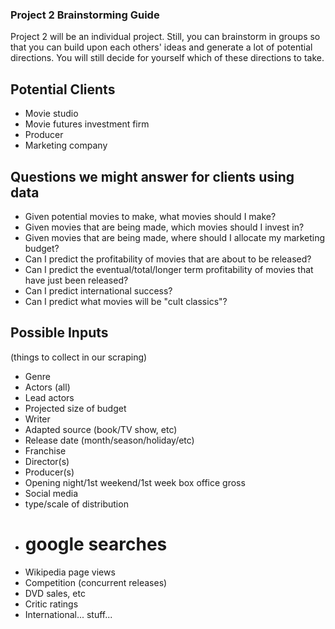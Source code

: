 ### Project 2 Brainstorming Guide

Project 2 will be an individual project. Still, you can brainstorm in
groups so that you can build upon each others' ideas and generate a
lot of potential directions. You will still decide for yourself which
of these directions to take.

## Potential Clients

 * Movie studio
 * Movie futures investment firm
 * Producer
 * Marketing company

## Questions we might answer for clients using data

 * Given potential movies to make, what movies should I make?
 * Given movies that are being made, which movies should I invest in?
 * Given movies that are being made, where should I allocate my
 marketing budget?
 * Can I predict the profitability of movies that are about to be
 released?
 * Can I predict the eventual/total/longer term profitability of movies
 that have just been released?
 * Can I predict international success?
 * Can I predict what movies will be "cult classics"?

## Possible Inputs

(things to collect in our scraping)

 * Genre
 * Actors (all)
 * Lead actors
 * Projected size of budget
 * Writer
 * Adapted source (book/TV show, etc)
 * Release date (month/season/holiday/etc)
 * Franchise
 * Director(s)
 * Producer(s)
 * Opening night/1st weekend/1st week box office gross
 * Social media
 * type/scale of distribution
 * # google searches
 * Wikipedia page views
 * Competition (concurrent releases)
 * DVD sales, etc
 * Critic ratings
 * International... stuff...
